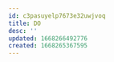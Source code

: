 ```yaml
---
id: c3pasuyelp7673e32uwjvoq
title: DO
desc: ''
updated: 1668266492776
created: 1668265367595
---
```


